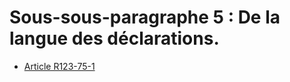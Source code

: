 # Sous-sous-paragraphe 5 : De la langue des déclarations.

- [Article R123-75-1](article-r123-75-1.md)
